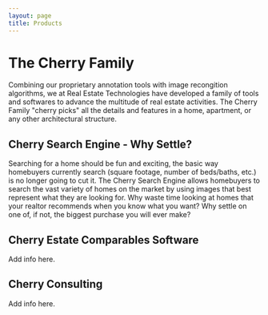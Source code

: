 ```yaml
---
layout: page
title: Products
---
```


#  The Cherry Family 

Combining our proprietary annotation tools with image recongition algorithms, we at Real Estate Technologies have developed a family of tools and softwares to advance the multitude of real estate activities. The Cherry Family "cherry picks" all the details and features in a home, apartment, or any other architectural structure. 

## Cherry Search Engine - Why Settle? 

Searching for a home should be fun and exciting, the basic way homebuyers currently search (square footage, number of beds/baths, etc.) is no longer going to cut it. The Cherry Search Engine allows homebuyers to search the vast variety of homes on the market by using images that best represent what they are looking for. Why waste time looking at homes that your realtor recommends when you know what you want? Why settle on one of, if not, the biggest purchase you will ever make? 

## Cherry Estate Comparables Software

Add info here. 


## Cherry Consulting 

Add info here. 
